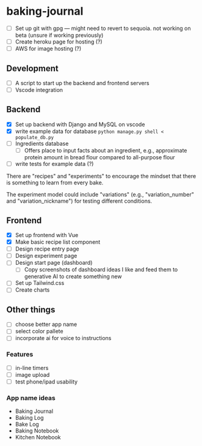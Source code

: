# baking-journal

- [ ] Set up git with gpg — might need to revert to sequoia. not working on beta (unsure if working previously)
- [ ] Create heroku page for hosting (?)
- [ ] AWS for image hosting (?)

## Development

- [ ] A script to start up the backend and frontend servers
- [ ] Vscode integration

## Backend
- [x] Set up backend with Django and MySQL on vscode
- [x] write example data for database `python manage.py shell < populate_db.py`
- [ ] Ingredients database
  - [ ] Offers place to input facts about an ingredient, e.g., approximate protein amount in bread flour compared to all-purpose flour
- [ ] write tests for example data (?)

There are "recipes" and "experiments" to encourage the mindset that there is something to learn from every bake.

The experiment model could include "variations" (e.g., "variation_number" and "variation_nickname") for testing different conditions.


## Frontend
- [x] Set up frontend with Vue
- [x] Make basic recipe list component
- [ ] Design recipe entry page
- [ ] Design experiment page
- [ ] Design start page (dashboard)
  - [ ] Copy screenshots of dashboard ideas I like and feed them to generative AI to create something new
- [ ] Set up Tailwind.css
- [ ] Create charts

## Other things
- [ ] choose better app name
- [ ] select color pallete
- [ ] incorporate ai for voice to instructions
  
### Features
- [ ] in-line timers
- [ ] image upload
- [ ] test phone/ipad usability

### App name ideas
- Baking Journal
- Baking Log
- Bake Log
- Baking Notebook
- Kitchen Notebook